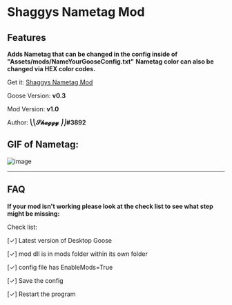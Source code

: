﻿# Shaggys Nametag Mod

## Features

**Adds Nametag that can be changed in the config inside of "Assets/mods/NameYourGooseConfig.txt"**
**Nametag color can also be changed via HEX color codes.**

Get it: [Shaggys Nametag Mod](https://github.com/DesktopGooseUnofficial/ResourceHub/releases/download/ShaggyNametag-1.0/ShaggysNameMod.zip)

Goose Version: **v0.3**

Mod Version: **v1.0**

Author: **⎝⎝𝓢𝓱𝓪𝓰𝓰𝔂 ⎠⎠#3892**

## GIF of Nametag:

![image](https://i.imgur.com/BBPND2p.gif)


---

## FAQ

**If your mod isn't working please look at the check list to see what  step might be missing:**

Check list:

[✓] Latest version of Desktop Goose

[✓] mod dll is in mods folder within its own folder

[✓] config file has EnableMods=True

[✓] Save the config

[✓] Restart the program